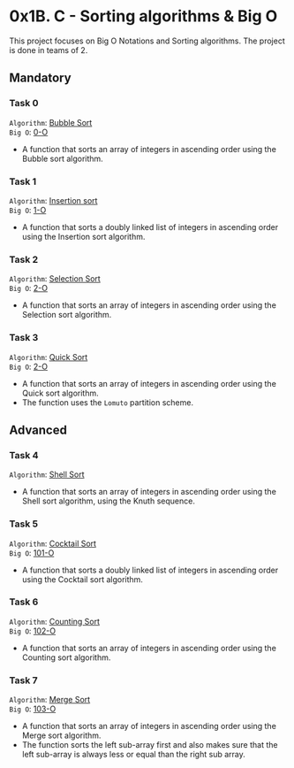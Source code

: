# 0x1B. C - Sorting algorithms & Big O

This project focuses on Big O Notations and Sorting algorithms.
The project is done in teams of 2.

## Mandatory

### Task 0

`Algorithm`: [Bubble Sort](./0-bubble_sort.c)<br>
`Big O`: [0-O](./0-O)

- A function that sorts an array of integers in ascending order using the
  Bubble sort algorithm.

### Task 1

`Algorithm`: [Insertion sort](./1-insertion_sort_list.c)<br>
`Big O`: [1-O](./1-O)

- A function that sorts a doubly linked list of integers in ascending order
  using the Insertion sort algorithm.

### Task 2

`Algorithm`: [Selection Sort](./2-selection_sort.c)<br>
`Big O`: [2-O](./2-O)

- A function that sorts an array of integers in ascending order using the
  Selection sort algorithm.

### Task 3

`Algorithm`: [Quick Sort](./3-quick_sort.c)<br>
`Big O`: [2-O](./2-O)

- A function that sorts an array of integers in ascending order using the
  Quick sort algorithm.
- The function uses the `Lomuto` partition scheme.

## Advanced

### Task 4

`Algorithm`: [Shell Sort](./100-shell_sort.c)<br>

- A function that sorts an array of integers in ascending order using the
  Shell sort algorithm, using the Knuth sequence.

### Task 5

`Algorithm`: [Cocktail Sort](./101-cocktail_sort_list.c)<br>
`Big O`: [101-O](./101-O)

- A function that sorts a doubly linked list of integers in ascending order
  using the Cocktail sort algorithm.

### Task 6

`Algorithm`: [Counting Sort](./102-counting_sort.c)<br>
`Big O`: [102-O](./102-O)

- A function that sorts an array of integers in ascending order using the
  Counting sort algorithm.

### Task 7

`Algorithm`: [Merge Sort](./103-merge_sort.c)<br>
`Big O`: [103-O](./103-O)

- A function that sorts an array of integers in ascending order using the
  Merge sort algorithm.
- The function sorts the left sub-array first and also makes sure that the left
  sub-array is always less or equal than the right sub array.
